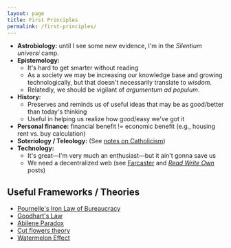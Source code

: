 ```yaml
---
layout: page
title: First Principles
permalink: /first-principles/
---
```

- **Astrobiology:** until I see some new evidence, I'm in the *Silentium universi* camp.
- **Epistemology:**
	- It's hard to get smarter without reading
	- As a society we may be increasing our knowledge base and growing technologically, but that doesn't necessarily translate to *wisdom*.
	- Relatedly, we should be vigilant of *argumentum ad populum*.
- **History:**
	- Preserves and reminds us of useful ideas that may be as good/better than today's thinking
	- Useful in helping us realize how good/easy we've got it
- **Personal finance:** financial benefit != economic benefit (e.g., housing rent vs. buy calculation)
- **Soteriology / Teleology:** (See [notes on Catholicism](/catholic))
- **Technology:**
	- It's great—I'm very much an enthusiast—but it ain't gonna save us
	- We need a decentralized web (see [Farcaster](/farcaster.html) and [*Read Write Own*](/books/read-write-own/) posts)

## Useful Frameworks / Theories
- [Pournelle's Iron Law of Bureaucracy](https://gordonbrander.com/pattern/pournelles-iron-law-of-bureaucracy/)
- [Goodhart's Law](https://gordonbrander.com/pattern/goodharts-law/)
- [Abilene Paradox](https://en.wikipedia.org/wiki/Abilene_paradox)
- [Cut flowers theory](/cut-flowers.html)
- [Watermelon Effect](https://www.happysignals.com/blog/watermelon-effect)